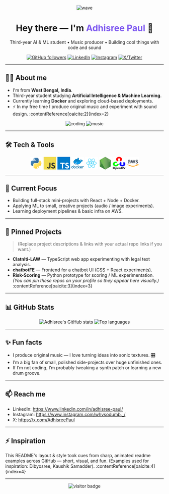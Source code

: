 <!-- Header / Banner -->
<p align="center">
  <img src="https://media.giphy.com/media/hvRJCLFzcasrR4ia7z/giphy.gif" alt="wave" width="120"/>
  <h1 align="center">Hey there — I'm <span style="color:#7f5af0">Adhisree Paul</span> 👋</h1>
  <p align="center">Third-year AI & ML student • Music producer • Building cool things with code and sound</p>
</p>

<!-- Links / Badges -->
<p align="center">
  <a href="https://github.com/AdhisreePaul"><img alt="GitHub followers" src="https://img.shields.io/github/followers/AdhisreePaul?label=follow&style=social"></a>
  <a href="https://www.linkedin.com/in/adhisree-paul/"><img alt="LinkedIn" src="https://img.shields.io/badge/LinkedIn-Connect-blue?logo=linkedin"></a>
  <a href="https://www.instagram.com/whysodumb._/"><img alt="Instagram" src="https://img.shields.io/badge/Instagram-@whysodumb._-pink?logo=instagram"></a>
  <a href="https://x.com/AdhisreePaul"><img alt="X/Twitter" src="https://img.shields.io/badge/X-@AdhisreePaul-1DA1F2?logo=twitter"></a>
</p>

---

## 👩‍🎓 About me
- I'm from **West Bengal, India**.  
- Third-year student studying **Artificial Intelligence & Machine Learning**.  
- Currently learning **Docker** and exploring cloud-based deployments.  
- ⚡ In my free time I produce original music and experiment with sound design. :contentReference[oaicite:2]{index=2}

<!-- animated coding + music gifs -->
<p align="center">
  <img src="https://media.giphy.com/media/3o7aD2saalBwwftBIY/giphy.gif" alt="coding" width="260" />
  <img src="https://media.giphy.com/media/26ufdipQqU2lhNA4g/giphy.gif" alt="music" width="260" />
</p>

---

## 🛠️ Tech & Tools
<p align="center">
  <!-- icons (keeps README lightweight — replace with your own icon links if you want) -->
  <img src="https://raw.githubusercontent.com/github/explore/main/topics/python/python.png" alt="python" width="40" />
  <img src="https://raw.githubusercontent.com/github/explore/main/topics/javascript/javascript.png" alt="js" width="40" />
  <img src="https://raw.githubusercontent.com/github/explore/main/topics/typescript/typescript.png" alt="ts" width="40" />
  <img src="https://raw.githubusercontent.com/github/explore/main/topics/docker/docker.png" alt="docker" width="40" />
  <img src="https://raw.githubusercontent.com/github/explore/main/topics/react/react.png" alt="react" width="40" />
  <img src="https://raw.githubusercontent.com/github/explore/main/topics/nodejs/nodejs.png" alt="node" width="40" />
  <img src="https://raw.githubusercontent.com/github/explore/main/topics/opencv/opencv.png" alt="opencv" width="40" />
  <img src="https://raw.githubusercontent.com/github/explore/main/topics/aws/aws.png" alt="aws" width="40" />
</p>

---

## 🔭 Current Focus
- Building full-stack mini-projects with React + Node + Docker.
- Applying ML to small, creative projects (audio / image experiments).
- Learning deployment pipelines & basic infra on AWS.

---

## 🚀 Pinned Projects
> (Replace project descriptions & links with your actual repo links if you want.)
- **Clatnlti-LAW** — TypeScript web app experimenting with legal text analysis.  
- **chatbotFE** — Frontend for a chatbot UI (CSS + React experiments).  
- **Risk-Scoring** — Python prototype for scoring / ML experimentation.  
*(You can pin these repos on your profile so they appear here visually.)* :contentReference[oaicite:3]{index=3}

---

## 📊 GitHub Stats
<p align="center">
  <img alt="Adhisree's GitHub stats" src="https://github-readme-stats.vercel.app/api?username=AdhisreePaul&show_icons=true&theme=radical" />
  <img alt="Top languages" src="https://github-readme-stats.vercel.app/api/top-langs/?username=AdhisreePaul&layout=compact&theme=radical" />
</p>

---

## ✨ Fun facts
- I produce original music — I love turning ideas into sonic textures. 🎛️  
- I’m a big fan of small, polished side-projects over huge unfinished ones.  
- If I’m not coding, I’m probably tweaking a synth patch or learning a new drum groove.

---

## 📫 Reach me
- LinkedIn: https://www.linkedin.com/in/adhisree-paul/  
- Instagram: https://www.instagram.com/whysodumb._/  
- X: https://x.com/AdhisreePaul

---

## ⚡ Inspiration
This README's layout & style took cues from sharp, animated readme examples across GitHub — short, visual, and fun. (Examples used for inspiration: Dibyosree, Kaushik Samadder). :contentReference[oaicite:4]{index=4}

---

<p align="center">
  <img src="https://komarev.com/ghpvc/?username=AdhisreePaul&color=blue" alt="visitor badge" />
</p>
